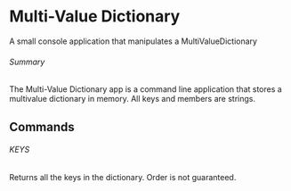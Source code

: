 # Multi-Value Dictionary
 A small console application that manipulates a MultiValueDictionary
###### Summary
The Multi-Value Dictionary app is a command line application that stores a multivalue dictionary in memory. All keys and members are strings.
## Commands
###### KEYS
Returns all the keys in the dictionary. Order is not guaranteed.
